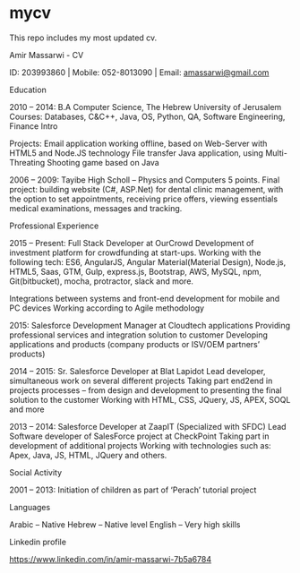 # mycv
This repo includes my most updated cv.

Amir Massarwi - CV

ID: 203993860 | Mobile: 052-8013090 | Email: amassarwi@gmail.com 


Education

2010 – 2014: B.A Computer Science, The Hebrew University of Jerusalem
Courses: Databases, C&C++, Java, OS, Python, QA, Software Engineering, Finance Intro 

Projects:
Email application working offline, based on Web-Server with HTML5 and Node.JS technology
File transfer Java application, using Multi-Threating
Shooting game based on Java

2006 – 2009: Tayibe High Scholl – Physics and Computers 5 points.
Final project: building website (C#, ASP.Net) for dental clinic management, with the option to set appointments, receiving price offers, viewing essentials medical examinations, messages and tracking.
 

Professional Experience

2015 – Present: Full Stack Developer at OurCrowd
Development of investment platform for crowdfunding at start-ups.
Working with the following tech:  ES6, AngularJS, Angular Material(Material Design), Node.js, HTML5, Saas, GTM, Gulp, express.js, Bootstrap, AWS, MySQL,  npm, Git(bitbucket), mocha, protractor,  slack and more.

Integrations between systems and front-end development for mobile and PC devices
Working according to Agile methodology

2015: Salesforce Development Manager at Cloudtech applications 
Providing professional services and integration solution to customer
Developing applications and products (company products or ISV/OEM partners’ products)

2014 – 2015: Sr. Salesforce Developer at Blat Lapidot
Lead developer, simultaneous work on several different projects
Taking part end2end in projects processes – from design and development to presenting the final solution to the customer
Working with HTML, CSS, JQuery, JS, APEX, SOQL and more


2013 – 2014: Salesforce Developer at ZaapIT (Specialized with SFDC)
Lead Software developer of SalesForce project at CheckPoint
Taking part in development of additional projects 
Working with technologies such as: Apex, Java, JS, HTML, JQuery and others.
 



Social Activity

2001 – 2013: Initiation of children as part of ‘Perach’ tutorial project

Languages

Arabic – Native
Hebrew – Native level
English – Very high skills

Linkedin profile

https://www.linkedin.com/in/amir-massarwi-7b5a6784



     





